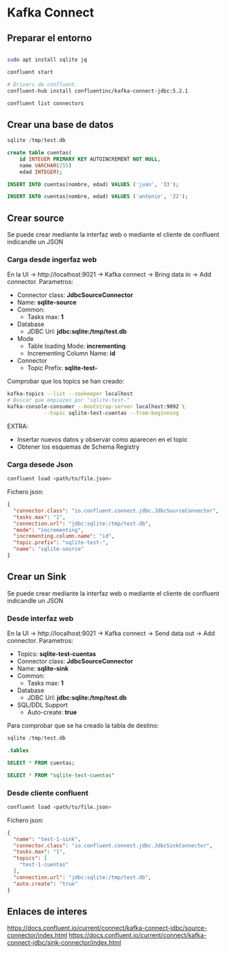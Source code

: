 # Kafka Connect

## Preparar el entorno

```bash

sudo apt install sqlite jq

confluent start

# Drivers de confluent. 
confluent-hub install confluentinc/kafka-connect-jdbc:5.2.1

confluent list connectors
```

## Crear una base de datos

```sql
sqlite /tmp/test.db

create table cuentas(
    id INTEGER PRIMARY KEY AUTOINCREMENT NOT NULL, 
    name VARCHAR(255)
    edad INTEGER);

INSERT INTO cuentas(nombre, edad) VALUES ('juan', '33');

INSERT INTO cuentas(nombre, edad) VALUES ('antonio', '22');
```

## Crear source

Se puede crear mediante la interfaz web o mediante el cliente de confluent indicandle un JSON

### Carga desde ingerfaz web

En la UI -> http://localhost:9021 -> Kafka connect -> Bring data in -> Add connector. Parametros:

* Connector class: **JdbcSourceConnector**
* Name: **sqlite-source**
* Common: 
  * Tasks max: **1**
* Database
  * JDBC Url: **jdbc:sqlite:/tmp/test.db**
* Mode
  * Table loading Mode: **incrementing**
  * Incrementing Column Name: **id**
* Connector
  * Topic Prefix: **sqlite-test-**

Comprobar que los topics se han creado:

```bash
kafka-topics --list --zookeeper localhost
# Buscar que empiezen por "sqlite-test-"
kafka-console-consumer --bootstrap-server localhost:9092 \
            --topic sqlite-test-cuentas --from-beginning
```
EXTRA:
* Insertar nuevos datos y observar como aparecen en el topic
* Obtener los esquemas de Schema Registry
 
### Carga desede Json

```bash
confluent load <path/to/file.json>
```
Fichero json:
```json
{
  "connector.class": "io.confluent.connect.jdbc.JdbcSourceConnector",
  "tasks.max": "1",
  "connection.url": "jdbc:sqlite:/tmp/test.db",
  "mode": "incrementing",
  "incrementing.column.name": "id",
  "topic.prefix": "sqlite-test-",
  "name": "sqlite-source"
}
```

## Crear un  Sink

Se puede crear mediante la interfaz web o mediante el cliente de confluent indicandle un JSON

### Desde interfaz web

En la UI -> http://localhost:9021 -> Kafka connect -> Send data out -> Add connector. Parametros:

* Topics: **sqlite-test-cuentas**
* Connector class: **JdbcSourceConnector**
* Name: **sqlite-sink**
* Common: 
  * Tasks max: **1**
* Database
  * JDBC Url: **jdbc:sqlite:/tmp/test.db**
* SQL/DDL Support
  * Auto-create: **true**
  
Para comprobar que se ha creado la tabla de destino: 
```sql
sqlite /tmp/test.db

.tables

SELECT * FROM cuentas;

SELECT * FROM "sqlite-test-cuentas"

```
### Desde cliente confluent
```bash
confluent load <path/to/file.json>
```
Fichero json:
```json
{
  "name": "test-1-sink",
  "connector.class": "io.confluent.connect.jdbc.JdbcSinkConnector",
  "tasks.max": "1",
  "topics": [
    "test-1-cuentas"
  ],
  "connection.url": "jdbc:sqlite:/tmp/test.db",
  "auto.create": "true"
}
```

## Enlaces de interes

https://docs.confluent.io/current/connect/kafka-connect-jdbc/source-connector/index.html
https://docs.confluent.io/current/connect/kafka-connect-jdbc/sink-connector/index.html